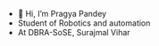 - 👋 Hi, I’m Pragya Pandey
- Student of Robotics and automation
- At DBRA-SoSE, Surajmal Vihar


<!---
25pragya-pp/25pragya-pp is a ✨ special ✨ repository because its `README.md` (this file) appears on your GitHub profile.
You can click the Preview link to take a look at your changes.
--->
